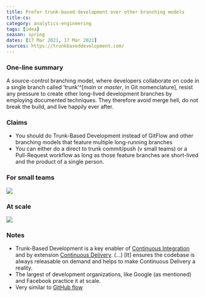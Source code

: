 ```yaml
---
title: Prefer trunk-based development over other branching models
title-cs: 
category: analytics-engineering
tags: [idea]
season: spring
dates: [17 Mar 2021, 17 Mar 2021]
sources: https://trunkbaseddevelopment.com/
---
```


### One-line summary
A source-control branching model, where developers collaborate on code in a single branch called ‘trunk’^[_main_ or _master_, in Git nomenclature], resist any pressure to create other long-lived development branches by employing documented techniques. They therefore avoid merge hell, do not break the build, and live happily ever after.

### Claims
-   You should do Trunk-Based Development instead of GitFlow and other branching models that feature multiple long-running branches
-   You can either do a direct to trunk commit/push (v small teams) or a Pull-Request workflow as long as those feature branches are short-lived and the product of a single person.

### For small teams
![](https://trunkbaseddevelopment.com/trunk1b.png)

### At scale
![](https://trunkbaseddevelopment.com/trunk1c.png)

### Notes
* Trunk-Based Development is a key enabler of [Continuous Integration](https://trunkbaseddevelopment.com/continuous-integration/) and by extension [Continuous Delivery](https://trunkbaseddevelopment.com/continuous-delivery/). (...) [It] ensures the codebase is always releasable on demand and helps to make Continuous Delivery a reality.
* The largest of development organizations, like Google (as mentioned) and Facebook practice it at scale.
* Very similar to [GitHub flow](https://trunkbaseddevelopment.com/alternative-branching-models/index.html#modern-claimed-high-throughput-branching-models)